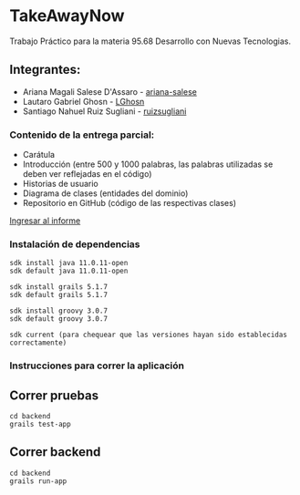 # TakeAwayNow

Trabajo Práctico para la materia 95.68 Desarrollo con Nuevas Tecnologias.

## Integrantes:

* Ariana Magali Salese D'Assaro - [ariana-salese](https://github.com/ariana-salese)
* Lautaro Gabriel Ghosn - [LGhosn](https://github.com/LGhosn)
* Santiago Nahuel Ruiz Sugliani - [ruizsugliani](https://github.com/ruizsugliani)

### Contenido de la entrega parcial:

* Carátula
* Introducción (entre 500 y 1000 palabras, las palabras utilizadas se deben ver reflejadas en el código)
* Historias de usuario
* Diagrama de clases (entidades del dominio)
* Repositorio en GitHub (código de las respectivas clases)

[Ingresar al informe](https://docs.google.com/document/d/1NUL26zoWPJfrKXPsdT5i_bUEeCybPvfwQjPZx1HMw8g/edit?usp=sharing)

### Instalación de dependencias
```
sdk install java 11.0.11-open
sdk default java 11.0.11-open

sdk install grails 5.1.7
sdk default grails 5.1.7

sdk install groovy 3.0.7
sdk default groovy 3.0.7

sdk current (para chequear que las versiones hayan sido establecidas correctamente)
```

### Instrucciones para correr la aplicación

## Correr pruebas
```
cd backend
grails test-app
```

## Correr backend
```
cd backend
grails run-app
```
